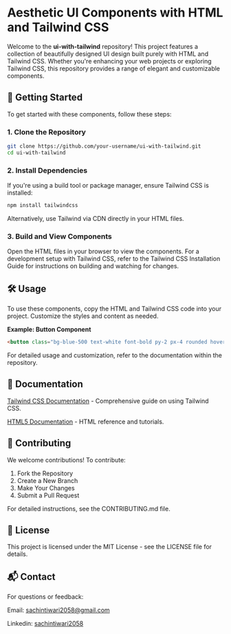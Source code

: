 # Aesthetic UI Components with HTML and Tailwind CSS

Welcome to the **ui-with-tailwind** repository! This project features a collection of beautifully designed UI design built purely with HTML and Tailwind CSS. Whether you're enhancing your web projects or exploring Tailwind CSS, this repository provides a range of elegant and customizable components.

## 🚀 Getting Started

To get started with these components, follow these steps:

### 1. Clone the Repository

```bash
git clone https://github.com/your-username/ui-with-tailwind.git
cd ui-with-tailwind
```

### 2. Install Dependencies

If you're using a build tool or package manager, ensure Tailwind CSS is installed:

```bash
npm install tailwindcss
```

Alternatively, use Tailwind via CDN directly in your HTML files.

### 3. Build and View Components

Open the HTML files in your browser to view the components. For a development setup with Tailwind CSS, refer to the Tailwind CSS Installation Guide for instructions on building and watching for changes.

## 🛠️ Usage

To use these components, copy the HTML and Tailwind CSS code into your project. Customize the styles and content as needed.

**Example: Button Component**

```html
<button class="bg-blue-500 text-white font-bold py-2 px-4 rounded hover:bg-blue-700">Click Me</button>
```

For detailed usage and customization, refer to the documentation within the repository.

## 📄 Documentation

[Tailwind CSS Documentation](https://tailwindcss.com/) - Comprehensive guide on using Tailwind CSS.

[HTML5 Documentation](https://developer.mozilla.org/en-US/docs/Glossary/HTML5) - HTML reference and tutorials.

## 🤝 Contributing

We welcome contributions! To contribute:

1. Fork the Repository
2. Create a New Branch
3. Make Your Changes
4. Submit a Pull Request

For detailed instructions, see the CONTRIBUTING.md file.

## 📜 License

This project is licensed under the MIT License - see the LICENSE file for details.

## 📬 Contact

For questions or feedback:

Email: [sachintiwari2058@gmail.com](mailto:sachintiwari2058@gmail.com)

Linkedin: [sachintiwari2058](https://www.linkedin.com/in/sachintiwari2058/)

